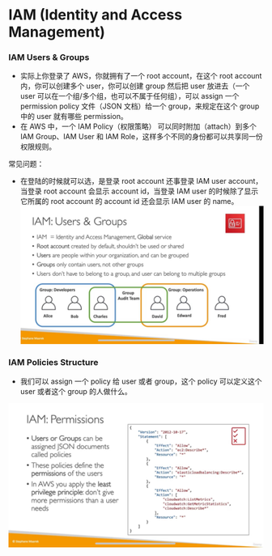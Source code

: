 # IAM (Identity and Access Management)

### IAM Users & Groups

- 实际上你登录了 AWS，你就拥有了一个 root account，在这个 root account 内，你可以创建多个 user，你可以创建 group 然后把 user 放进去（一个 user 可以在一个组/多个组，也可以不属于任何组），可以 assign 一个 permission policy 文件（JSON 文档）给一个 group，来规定在这个 group 中的 user 就有哪些 permission。
- 在 AWS 中，一个 IAM Policy（权限策略） 可以同时附加（attach）到多个 IAM Group、IAM User 和 IAM Role，这样多个不同的身份都可以共享同一份权限规则。

常见问题：

- 在登陆的时候就可以选，是登录 root account 还事登录 IAM user account，当登录 root account 会显示 account id，当登录 IAM user 的时候除了显示它所属的 root account 的 account id 还会显示 IAM user 的 name。
  ![alt text](https://github.com/DarrenDuanAU/Frontend_Notebook/blob/main/Personal_Notebook/cloud/aws/udemy/images/iam-user-and-groups.jpg)

### IAM Policies Structure

- 我们可以 assign 一个 policy 给 user 或者 group，这个 policy 可以定义这个 user 或者这个 group 的人做什么。

![alt text](https://github.com/DarrenDuanAU/Frontend_Notebook/blob/main/Personal_Notebook/cloud/aws/udemy/images/iam-permissions.jpg)
